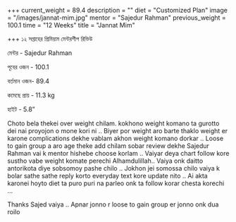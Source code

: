 +++
current_weight = 89.4
description = ""
diet = "Customized Plan"
image = "/images/jannat-mim.jpg"
mentor = "Sajedur Rahman"
previous_weight = 100.1
time = "12 Weeks"
title = "Jannat Mim"

+++
১২ সপ্তাহের প্রিমিয়াম মেন্টরশীপ রিভিউ

মেন্টর - Sajedur Rahman

পূবের ওজন - 100.1

বর্তমান ওজন- 89.4

কমেছে প্রায় - 11.3 kg

হাইট - 5.8”

Choto bela thekei over weight chilam. kokhono weight komano ta gurotto dei nai proyojon o mone kori ni .. Biyer por weight aro barte thaklo weight er karone complications dekhe vablam akhon weight komano dorkar .. Loose to gain group a aro age theke add chilam sobar review dekhe Sajedur Rahman vai k mentor hishebe choose korlam .. Vaiyar deya chart follow kore sustho vabe weight komate perechi Alhamdulillah.. Vaiya onk daitto antorikota diye sobsomoy pashe chilo .. Jokhon jei somossa chilo vaiya k bolar sathe sathe reply korto everyday text kore update nito .. Ai akta karonei hoyto diet ta puro puri na parleo onk ta follow korar chesta korechi …

Thanks Sajed vaiya .. Apnar jonno r loose to gain group er jonno onk dua roilo